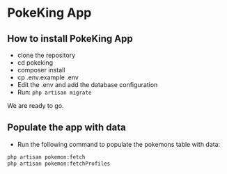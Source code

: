 # PokeKing App

## How to install PokeKing App

- clone the repository
- cd pokeking
- composer install
- cp .env.example .env
- Edit the .env and add the database configuration
- Run: `php artisan migrate`

We are ready to go.

## Populate the app with data

- Run the following command to populate the pokemons table with data: 

```bash
php artisan pokemon:fetch
php artisan pokemon:fetchProfiles
```

